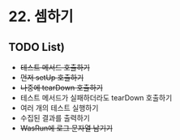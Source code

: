 # 22. 셈하기

## TODO List)
 - ~~테스트 메서드 호출하기~~
 - ~~먼저 setUp 호출하기~~
 - ~~나중에 tearDown 호출하기~~
 - 테스트 메서드가 실패하더라도 tearDown 호출하기
 - 여러 개의 테스트 실행하기
 - 수집된 결과를 출력하기
 - ~~WasRun에 로그 문자열 남기기~~
